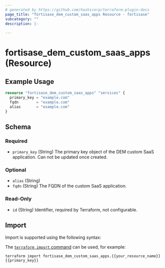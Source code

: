```yaml
---
# generated by https://github.com/hashicorp/terraform-plugin-docs
page_title: "fortisase_dem_custom_saas_apps Resource - fortisase"
subcategory: ""
description: |-
  
---
```


# fortisase_dem_custom_saas_apps (Resource)



## Example Usage

```terraform
resource "fortisase_dem_custom_saas_apps" "services" {
  primary_key = "example.com"
  fqdn        = "example.com"
  alias       = "example.com"
}
```

<!-- schema generated by tfplugindocs -->
## Schema

### Required

- `primary_key` (String) The primary key object of the DEM custom SaaS application. Can not be updated once created.

### Optional

- `alias` (String)
- `fqdn` (String) The FQDN of the custom SaaS application.

### Read-Only

- `id` (String) Identifier, required by Terraform, not configurable.

## Import

Import is supported using the following syntax:

The [`terraform import` command](https://developer.hashicorp.com/terraform/cli/commands/import) can be used, for example:

```shell
terraform import fortisase_dem_custom_saas_apps.{{your_resource_name}} {{primary_key}}
```
